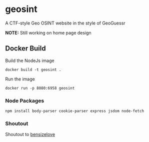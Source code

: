 # geosint
A CTF-style Geo OSINT website in the style of GeoGuessr

**NOTE:** Still working on home page design

## Docker Build
Build the NodeJs image
```
docker build -t geosint .
```

Run the image
```
docker run -p 8080:6958 geosint
```

### Node Packages
```
npm install body-parser cookie-parser express jsdom node-fetch
```

### Shoutout
Shoutout to [bensizelove](https://github.com/bensizelove/geoguessr)
